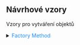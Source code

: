 ﻿## Návrhové vzory

Vzory pro vytváření objektů

<details>
<summary><span style="color:#1E90FF;">Factory Method</span></summary>

Factory Method (Tovární metoda) je návrhový vzor pro tvorbu objektů, který poskytuje rozhraní pro vytváření objektů v
nadřazené třídě, ale umožňuje podtřídám upravit typ objektů, které budou vytvořeny.

- Problém:

  Představte si, že vytváříte aplikaci pro správu logistiky.

  První verze této aplikace zvládá pouze dopravu nákladními auty, takže většina kódu je v třídě `Truck`.

  Po čase se vaše aplikace stane populární. Denně dostáváte desítky požadavků od společností zabývajících se námořní
  dopravou, aby aplikace podporovala i námořní logistiku.

  <img src="../images/6Ry3w30HPF.png"/>

  > [!NOTE]
  > Přidání nové třídy do programu není jednoduché, pokud je zbytek kódu pevně svázán s existujícími třídami.

- Řešení:

  Vzor `Factory Method` navrhuje nahradit přímé volání konstruktorů (pomocí operátoru `new`) voláním speciální **tovární metody**. 

  > [!NOTE]
  > Nemusíte se obávat: objekty se stále vytvářejí pomocí operátoru `new`, ale tento operátor je volán z tovární metody. 
  > 
  > Objekty vrácené tovární metodou se často nazývají **produkty**.


  <img src="../images/32ntGCZMUJ.png"/>

  To umožňí možnost přepsat tovární metodu v podtřídě a změnit třídu produktů, které metoda vytváří

- Struktura:

  <img src="../images/SK8PEQ57KG.png"/>

  1. Produkt (`Product`): Definuje rozhraní pro objekty, které továrna vytváří.
  2. Konkrétní produkt (`ConcreteProduct`): Implementuje rozhraní produktu.
  3. Továrna (`Creator`): Deklaruje tovární metodu, která vrací objekty typu `Product`.
  4. Konkrétní továrna (`ConcreteCreator`): Přepisuje tovární metodu tak, aby vytvářela konkrétní produkty.

Tento vzor zajišťuje, že klientský kód (kód používající tovární metodu) nepozná rozdíl mezi produkty různých podtříd, protože pracuje pouze s abstraktními produkty.

Příklad

```csharp
//1. Product interface
public interface ITransport
{
    void Deliver();
}

//2. ConcreteProduct classes
public class Truck : ITransport
{
    public void Deliver()
    {
        Console.WriteLine("Deliver by land in a box.");
    }
}

public class Ship : ITransport
{
    public void Deliver()
    {
        Console.WriteLine("Deliver by sea in a container.");
    }
}

//3. Creator abstract class
public abstract class Logistics
{
    // Factory Method
    public abstract ITransport CreateTransport();

    public void PlanDelivery()
    {
        var transport = CreateTransport();
        transport.Deliver();
    }
}

//4. ConcreteCreator classes
public class RoadLogistics : Logistics
{
    public override ITransport CreateTransport()
    {
        return new Truck();
    }
}

public class SeaLogistics : Logistics
{
    public override ITransport CreateTransport()
    {
        return new Ship();
    }
}

//5. Client code
class Program
{
    static void Main(string[] args)
    {
        Logistics logistics;

        // Depending on the configuration or environment, we can choose the logistics type
        logistics = new RoadLogistics();
        logistics.PlanDelivery();

        logistics = new SeaLogistics();
        logistics.PlanDelivery();
    }
}
```
</details>